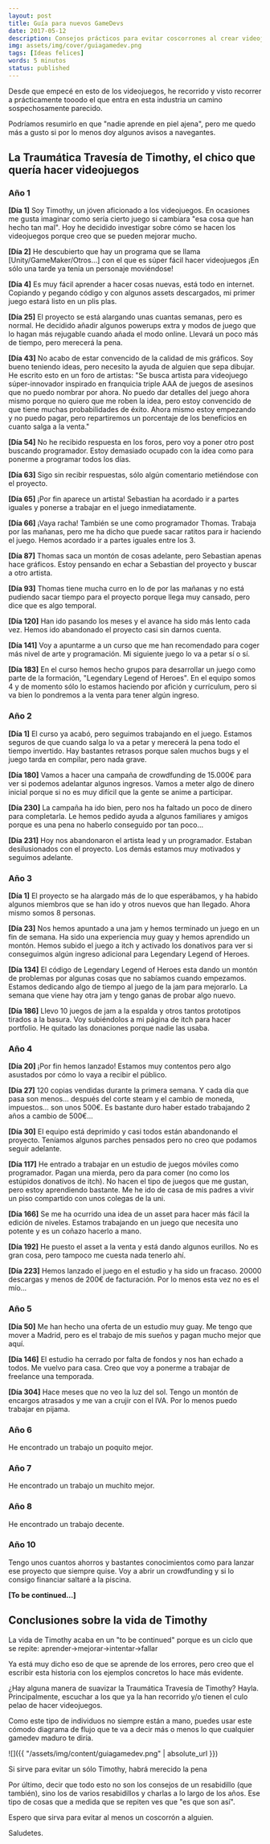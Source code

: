 ```yaml
---
layout: post
title: Guía para nuevos GameDevs
date: 2017-05-12
description: Consejos prácticos para evitar coscorrones al crear videojuegos
img: assets/img/cover/guiagamedev.png
tags: [Ideas felices]
words: 5 minutos
status: published
---
```


Desde que empecé en esto de los videojuegos, he recorrido y visto recorrer a prácticamente tooodo el que entra en esta industria un camino sospechosamente parecido.

Podríamos resumirlo en que "nadie aprende en piel ajena", pero me quedo más a gusto si por lo menos doy algunos avisos a navegantes.

## La Traumática Travesía de Timothy, el chico que quería hacer videojuegos

### Año 1
**[Día 1]**
Soy Timothy, un jóven aficionado a los videojuegos. En ocasiones me gusta imaginar como sería cierto juego si cambiara "esa cosa que han hecho tan mal". Hoy he decidido investigar sobre cómo se hacen los videojuegos porque creo que se pueden mejorar mucho.

**[Día 2]**
He descubierto que hay un programa que se llama [Unity/GameMaker/Otros...] con el que es súper fácil hacer videojuegos ¡En sólo una tarde ya tenía un personaje moviéndose!

**[Día 4]**
Es muy fácil aprender a hacer cosas nuevas, está todo en internet. Copiando y pegando código y con algunos assets descargados, mi primer juego estará listo en un plis plas.

**[Día 25]**
El proyecto se está alargando unas cuantas semanas, pero es normal. He decidido añadir algunos powerups extra y modos de juego que lo hagan más rejugable cuando añada el modo online. Llevará un poco más de tiempo, pero merecerá la pena.

**[Día 43]**
No acabo de estar convencido de la calidad de mis gráficos. Soy bueno teniendo ideas, pero necesito la ayuda de alguien que sepa dibujar. He escrito esto en un foro de artistas: "Se busca artista para videojuego súper-innovador inspirado en franquicia triple AAA de juegos de asesinos que no puedo nombrar por ahora. No puedo dar detalles del juego ahora mismo porque no quiero que me roben la idea, pero estoy convencido de que tiene muchas probabilidades de éxito. Ahora mismo estoy empezando y no puedo pagar, pero repartiremos un porcentaje de los beneficios en cuanto salga a la venta."

**[Día 54]**
No he recibido respuesta en los foros, pero voy a poner otro post buscando programador. Estoy demasiado ocupado con la idea como para ponerme a programar todos los días.

**[Día 63]**
Sigo sin recibir respuestas, sólo algún comentario metiéndose con el proyecto.

**[Día 65]**
¡Por fin aparece un artista! Sebastian ha acordado ir a partes iguales y ponerse a trabajar en el juego inmediatamente.

**[Día 66]**
¡Vaya racha! También se une como programador Thomas. Trabaja por las mañanas, pero me ha dicho que puede sacar ratitos para ir haciendo el juego. Hemos acordado ir a partes iguales entre los 3.

**[Día 87]**
Thomas saca un montón de cosas adelante, pero Sebastian apenas hace gráficos. Estoy pensando en echar a Sebastian del proyecto y buscar a otro artista.

**[Día 93]**
Thomas tiene mucha curro en lo de por las mañanas y no está pudiendo sacar tiempo para el proyecto porque llega muy cansado, pero dice que es algo temporal.

**[Día 120]**
Han ido pasando los meses y el avance ha sido más lento cada vez. Hemos ido abandonado el proyecto casi sin darnos cuenta.

**[Día 141]**
Voy a apuntarme a un curso que me han recomendado para coger más nivel de arte y programación. Mi siguiente juego lo va a petar sí o sí.

**[Día 183]**
En el curso hemos hecho grupos para desarrollar un juego como parte de la formación, "Legendary Legend of Heroes". En el equipo somos 4 y de momento sólo lo estamos haciendo por afición y currículum, pero si va bien lo pondremos a la venta para tener algún ingreso.

### Año 2
**[Día 1]**
El curso ya acabó, pero seguimos trabajando en el juego. Estamos seguros de que cuando salga lo va a petar y merecerá la pena todo el tiempo invertido. Hay bastantes retrasos porque salen muchos bugs y el juego tarda en compilar, pero nada grave.

**[Día 180]**
Vamos a hacer una campaña de crowdfunding de 15.000€ para ver si podemos adelantar algunos ingresos. Vamos a meter algo de dinero inicial porque si no es muy difícil que la gente se anime a participar.

**[Día 230]**
La campaña ha ido bien, pero nos ha faltado un poco de dinero para completarla. Le hemos pedido ayuda a algunos familiares y amigos porque es una pena no haberlo conseguido por tan poco...

**[Día 231]**
Hoy nos abandonaron el artista lead y un programador. Estaban desilusionados con el proyecto. Los demás estamos muy motivados y seguimos adelante.

### Año 3
**[Día 1]**
El proyecto se ha alargado más de lo que esperábamos, y ha habido algunos miembros que se han ido y otros nuevos que han llegado. Ahora mismo somos 8 personas.

**[Día 23]**
Nos hemos apuntado a una jam y hemos terminado un juego en un fin de semana. Ha sido una experiencia muy guay y hemos aprendido un montón. Hemos subido el juego a itch y activado los donativos para ver si conseguimos algún ingreso adicional para Legendary Legend of Heroes.

**[Día 134]**
El código de Legendary Legend of Heroes esta dando un montón de problemas por algunas cosas que no sabíamos cuando empezamos. Estamos dedicando algo de tiempo al juego de la jam para mejorarlo. La semana que viene hay otra jam y tengo ganas de probar algo nuevo.

**[Día 186]**
Llevo 10 juegos de jam a la espalda y otros tantos prototipos tirados a la basura. Voy subiéndolos a mi página de itch para hacer portfolio. He quitado las donaciones porque nadie las usaba.

### Año 4
**[Día 20]**
¡Por fin hemos lanzado! Estamos muy contentos pero algo asustados por cómo lo vaya a recibir el público.

**[Día 27]**
120 copias vendidas durante la primera semana. Y cada día que pasa son menos... después del corte steam y el cambio de moneda, impuestos... son unos 500€. Es bastante duro haber estado trabajando 2 años a cambio de 500€...

**[Día 30]**
El equipo está deprimido y casi todos están abandonando el proyecto. Teníamos algunos parches pensados pero no creo que podamos seguir adelante.

**[Día 117]**
He entrado a trabajar en un estudio de juegos móviles como programador. Pagan una mierda, pero da para comer (no como los estúpidos donativos de itch). No hacen el tipo de juegos que me gustan, pero estoy aprendiendo bastante. Me he ido de casa de mis padres a vivir un piso compartido con unos colegas de la uni.

**[Día 166]**
Se me ha ocurrido una idea de un asset para hacer más fácil la edición de niveles. Estamos trabajando en un juego que necesita uno potente y es un coñazo hacerlo a mano.

**[Día 192]**
He puesto el asset a la venta y está dando algunos eurillos. No es gran cosa, pero tampoco me cuesta nada tenerlo ahí.

**[Día 223]**
Hemos lanzado el juego en el estudio y ha sido un fracaso. 20000 descargas y menos de 200€ de facturación. Por lo menos esta vez no es el mío...

### Año 5
**[Día 50]**
Me han hecho una oferta de un estudio muy guay. Me tengo que mover a Madrid, pero es el trabajo de mis sueños y pagan mucho mejor que aquí.

**[Día 146]**
El estudio ha cerrado por falta de fondos y nos han echado a todos. Me vuelvo para casa. Creo que voy a ponerme a trabajar de freelance una temporada.

**[Día 304]**
Hace meses que no veo la luz del sol. Tengo un montón de encargos atrasados y me van a crujir con el IVA. Por lo menos puedo trabajar en pijama.

### Año 6
He encontrado un trabajo un poquito mejor.

### Año 7
He encontrado un trabajo un muchito mejor.

### Año 8
He encontrado un trabajo decente.

### Año 10
Tengo unos cuantos ahorros y bastantes conocimientos como para lanzar ese proyecto que siempre quise. Voy a abrir un crowdfunding y si lo consigo financiar saltaré a la piscina.

**[To be continued...]**


## Conclusiones sobre la vida de Timothy

La vida de Timothy acaba en un "to be continued" porque es un ciclo que se repite: aprender->mejorar->intentar->fallar

Ya está muy dicho eso de que se aprende de los errores, pero creo que el escribir esta historia con los ejemplos concretos lo hace más evidente.

¿Hay alguna manera de suavizar la Traumática Travesía de Timothy? Hayla. Principalmente, escuchar a los que ya la han recorrido y/o tienen el culo pelao de hacer videojuegos.

Como este tipo de individuos no siempre están a mano, puedes usar este cómodo diagrama de flujo que te va a decir más o menos lo que cualquier gamedev maduro te diría.

![]({{ "/assets/img/content/guiagamedev.png" | absolute_url }})
<p class="image-caption">Si sirve para evitar un sólo Timothy, habrá merecido la pena</p>

Por último, decir que todo esto no son los consejos de un resabidillo (que también), sino los de varios resabidillos y charlas a lo largo de los años. Ese tipo de cosas que a medida que se repiten ves que "es que son así".

Espero que sirva para evitar al menos un coscorrón a alguien.

Saludetes.